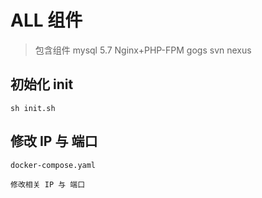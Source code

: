 # ALL 组件

> 包含组件 mysql 5.7   Nginx+PHP-FPM    gogs    svn   nexus

## 初始化 init

```
sh init.sh
```

## 修改 IP 与 端口

```
docker-compose.yaml

修改相关 IP 与 端口 

```
